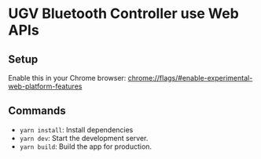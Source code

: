# UGV Bluetooth Controller use Web APIs

## Setup

Enable this in your Chrome browser:
[chrome://flags/#enable-experimental-web-platform-features](chrome://flags/#enable-experimental-web-platform-features)

## Commands

- `yarn install`: Install dependencies
- `yarn dev`: Start the development server.
- `yarn build`: Build the app for production.
